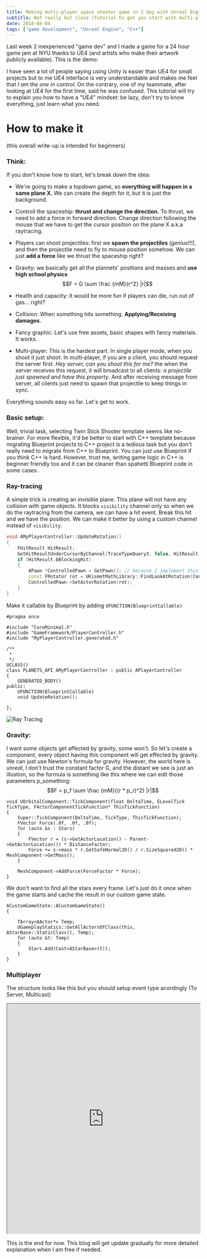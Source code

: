 ```yaml
---
title: Making multi-player space shooter game in 1 day with Unreal Engine
subtitle: Not really but close (Tutorial to get you start with multi-player, C++, and packaging)
date: 2018-04-04
tags: ["game development", "Unreal Engine", "C++"]
---
```


Last week 2 inexperienced "game dev" and I made a game for a 24 hour game jam at NYU thanks to UE4 (and artists who make their artwork publicly available). This is the demo:

I have seen a lot of people saying using Unity is easier than UE4 for small projects but to me UE4 interface is very understandable and makes me feel that *I am the one in control*. On the contrary, one of my teammate, after looking at UE4 for the first time, said he was confused. This tutorial will try to explain you how to have a "UE4" mindset: be lazy, don't try to know everything, just learn what you need.

# How to make it
(this overall write-up is intended for beginners)

### Think:
If you don't know how to start, let's break down the idea:

* We're going to make a topdown game, so **everything will happen in a same plane X.** We can create the depth for it, but it is just the background.

* Controll the spaceship: **thrust and change the direction.** To thrust, we need to add a force in forward direction. Change direction following the mouse that we have to get the cursor position on the plane X a.k.a raytracing.

* Players can shoot projectiles: first we **spawn the projectiles** *(genius!!!)*, and then the projectile need to fly to mouse position somehow. We can just **add a force** like we thrust the spaceship right?

* Gravity: we basically get all the plannets' positions and masses and **use high school physics** $$F = G \sum \frac {mM}{r^2} |r|$$

* Health and capacity: It would be more fun if players can die, run out of gas... right?

* Collision: When something hits something. **Applying/Receiving damages**.

* Fancy graphic: Let's use free assets, basic shapes with fancy materials. It works.

* Multi-player: This is the hardest part. In single player mode, when you shoot it just shoot. In multi-player, if you are a client, you should request the server first. *Hey server, can you shoot this for me?* the when the server receives this request, it will broadcast to all clients: *a projectile just spawned and have this property*. And after receiving message from server, all clients just need to spawn that projectile to keep things in sync.

Everything sounds easy so far. Let's get to work.

### Basic setup:
Well, trivial task, selecting Twin Stick Shooter template seems like no-brainer. For more flexible, it'd be better to start with C++ template because migrating Blueprint projects to C++ project is a tedious task but you don't really need to migrate from C++ to Blueprint. You can just use Blueprint if you think C++ is hard. However, trust me, writing game logic in C++ is beginner friendly too and it can be cleaner than spahetti Blueprint code in some cases.

### Ray-tracing
A simple trick is creating an invisible plane. This plane will not have any collision with game objects. It blocks `visibility` channel only so when we do the raytracing from the camera, we can have a hit event. Break this hit and we have the position. We can make it better by using a custom channel instead of `visibility`.

```c++
void AMyPlayerController::UpdateRotation()
{
	FHitResult HitResult;
	GetHitResultUnderCursorByChannel(TraceTypeQuery3, false, HitResult);
	if (HitResult.bBlockingHit)
	{
		APawn *ControlledPawn = GetPawn(); // because I implement this logic in player controller
		const FRotator rot = UKismetMathLibrary::FindLookAtRotation(ControlledPawn->GetActorLocation(), HitResult.Location);
		ControlledPawn->SetActorRotation(rot);
	}
}
```

Make it callable by Blueprint by adding `UFUNCTION(BlueprintCallable)`

```
#pragma once

#include "CoreMinimal.h"
#include "GameFramework/PlayerController.h"
#include "MyPlayerController.generated.h"

/**
 *
 */
UCLASS()
class PLANETS_API AMyPlayerController : public APlayerController
{
	GENERATED_BODY()
public:
	UFUNCTION(BlueprintCallable)
	void UpdateRotation();

};

```


![Ray Tracing](/img/ray_tracing.png "Ray Tracing")



### Gravity:
I want some objects get affected by gravity, some won't. So let's create a component, every object having this component will get effected by gravity. We can just use Newton's formula for gravity. However, the world here is *unreal*, I don't trust the constant factor G, and the distant we see is just an illustion, so the formula is something like this where we can edit those parameters p_something: $$F = p_f \sum \frac {mM}{(r * p_r)^2} |r|$$

```
void UOrbitalComponent::TickComponent(float DeltaTime, ELevelTick TickType, FActorComponentTickFunction* ThisTickFunction)
{
	Super::TickComponent(DeltaTime, TickType, ThisTickFunction);
	FVector Force(.0f, .0f, .0f);
	for (auto &s : Stars)
	{
		FVector r = (s->GetActorLocation() - Parent->GetActorLocation()) * DistanceFactor;
		Force += s->mass * r.GetSafeNormal2D() / r.SizeSquared2D() * MeshComponent->GetMass();
	}

	MeshComponent->AddForce(ForceFactor * Force);
}
```

We don't want to find all the stars every frame. Let's just do it once when the game starts and cache the result in our custom game state.

```
ACustomGameState::ACustomGameState()
{

	TArray<AActor*> Temp;
	UGameplayStatics::GetAllActorsOfClass(this, AStarBase::StaticClass(), Temp);
	for (auto &t: Temp)
	{
		Stars.Add(Cast<AStarBase>(t));
	}
}
```

### Multiplayer
The structure looks like this but you should setup event type acordingly (To Server, Multicast)
<iframe src="https://blueprintue.com/render/60kflqgh" width="100%" height = "600" scrolling="no"></iframe>

This is the end for now. This blog will get update gradually for more detailed explanation when I am free if needed.


